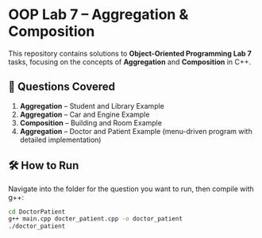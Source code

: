 # OOP Lab 7 – Aggregation & Composition

This repository contains solutions to **Object-Oriented Programming Lab 7** tasks, focusing on the concepts of **Aggregation** and **Composition** in C++.

## 📌 Questions Covered
1. **Aggregation** – Student and Library Example  
2. **Aggregation** – Car and Engine Example  
3. **Composition** – Building and Room Example  
4. **Aggregation** – Doctor and Patient Example (menu-driven program with detailed implementation)

## 🛠️ How to Run
Navigate into the folder for the question you want to run, then compile with g++:

```bash
cd DoctorPatient
g++ main.cpp docter_patient.cpp -o doctor_patient
./doctor_patient
